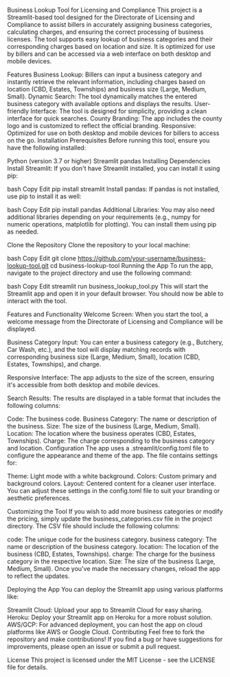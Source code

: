 Business Lookup Tool for Licensing and Compliance
This project is a Streamlit-based tool designed for the Directorate of Licensing and Compliance to assist billers in accurately assigning business categories, calculating charges, and ensuring the correct processing of business licenses. The tool supports easy lookup of business categories and their corresponding charges based on location and size. It is optimized for use by billers and can be accessed via a web interface on both desktop and mobile devices.

Features
Business Lookup: Billers can input a business category and instantly retrieve the relevant information, including charges based on location (CBD, Estates, Townships) and business size (Large, Medium, Small).
Dynamic Search: The tool dynamically matches the entered business category with available options and displays the results.
User-friendly Interface: The tool is designed for simplicity, providing a clean interface for quick searches.
County Branding: The app includes the county logo and is customized to reflect the official branding.
Responsive: Optimized for use on both desktop and mobile devices for billers to access on the go.
Installation
Prerequisites
Before running this tool, ensure you have the following installed:

Python (version 3.7 or higher)
Streamlit
pandas
Installing Dependencies
Install Streamlit: If you don't have Streamlit installed, you can install it using pip:

bash
Copy
Edit
pip install streamlit
Install pandas: If pandas is not installed, use pip to install it as well:

bash
Copy
Edit
pip install pandas
Additional Libraries: You may also need additional libraries depending on your requirements (e.g., numpy for numeric operations, matplotlib for plotting). You can install them using pip as needed.

Clone the Repository
Clone the repository to your local machine:

bash
Copy
Edit
git clone https://github.com/your-username/business-lookup-tool.git
cd business-lookup-tool
Running the App
To run the app, navigate to the project directory and use the following command:

bash
Copy
Edit
streamlit run business_lookup_tool.py
This will start the Streamlit app and open it in your default browser. You should now be able to interact with the tool.

Features and Functionality
Welcome Screen: When you start the tool, a welcome message from the Directorate of Licensing and Compliance will be displayed.

Business Category Input: You can enter a business category (e.g., Butchery, Car Wash, etc.), and the tool will display matching records with corresponding business size (Large, Medium, Small), location (CBD, Estates, Townships), and charge.

Responsive Interface: The app adjusts to the size of the screen, ensuring it's accessible from both desktop and mobile devices.

Search Results: The results are displayed in a table format that includes the following columns:

Code: The business code.
Business Category: The name or description of the business.
Size: The size of the business (Large, Medium, Small).
Location: The location where the business operates (CBD, Estates, Townships).
Charge: The charge corresponding to the business category and location.
Configuration
The app uses a .streamlit/config.toml file to configure the appearance and theme of the app. The file contains settings for:

Theme: Light mode with a white background.
Colors: Custom primary and background colors.
Layout: Centered content for a cleaner user interface.
You can adjust these settings in the config.toml file to suit your branding or aesthetic preferences.

Customizing the Tool
If you wish to add more business categories or modify the pricing, simply update the business_categories.csv file in the project directory. The CSV file should include the following columns:

code: The unique code for the business category.
business category: The name or description of the business category.
location: The location of the business (CBD, Estates, Townships).
charge: The charge for the business category in the respective location.
Size: The size of the business (Large, Medium, Small).
Once you've made the necessary changes, reload the app to reflect the updates.

Deploying the App
You can deploy the Streamlit app using various platforms like:

Streamlit Cloud: Upload your app to Streamlit Cloud for easy sharing.
Heroku: Deploy your Streamlit app on Heroku for a more robust solution.
AWS/GCP: For advanced deployment, you can host the app on cloud platforms like AWS or Google Cloud.
Contributing
Feel free to fork the repository and make contributions! If you find a bug or have suggestions for improvements, please open an issue or submit a pull request.

License
This project is licensed under the MIT License - see the LICENSE file for details.

